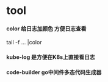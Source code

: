 # tool
#### color 给日志加颜色 方便日志查看
tail -f ... |color
#### kube-log 是方便在K8s上直接看日志 
#### code-builder go中间件多态代码生成器
